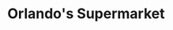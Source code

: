---
title: "Orlando's Supermarket"
url: /north-kingsville/orlandos-supermarket/
shop: Supermarkt
---